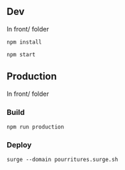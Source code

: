 ## Dev

In front/ folder

```npm install```

```npm start```


## Production

In front/ folder

### Build

```npm run production```

### Deploy

```surge --domain pourritures.surge.sh```
